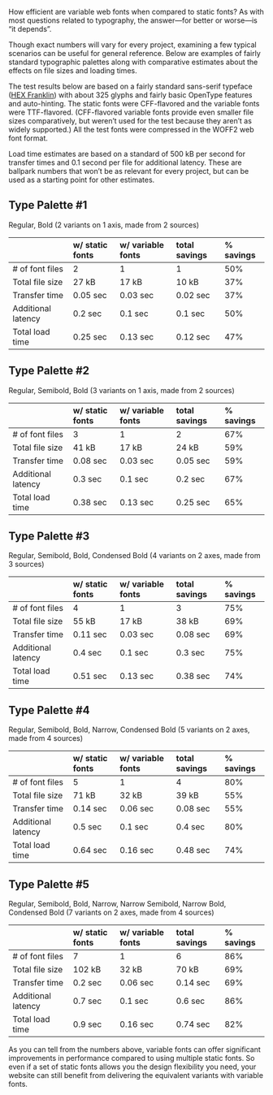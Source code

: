 How efficient are variable web fonts when compared to static fonts? As with most questions related to typography, the answer—for better or worse—is “it depends”.

Though exact numbers will vary for every project, examining a few typical scenarios can be useful for general reference. Below are examples of fairly standard typographic palettes along with comparative estimates about the effects on file sizes and loading times.

The test results below are based on a fairly standard sans-serif typeface ([HEX Franklin](https://hex.xyz/HEX_Franklin/)) with about 325 glyphs and fairly basic OpenType features and auto-hinting. The static fonts were CFF-flavored and the variable fonts were TTF-flavored. (CFF-flavored variable fonts provide even smaller file sizes comparatively, but weren’t used for the test because they aren’t as widely supported.) All the test fonts were compressed in the WOFF2 web font format.

Load time estimates are based on a standard of 500 kB per second for transfer times and 0.1 second per file for additional latency. These are ballpark numbers that won’t be as relevant for every project, but can be used as a starting point for other estimates.

## Type Palette #1
Regular, Bold
(2 variants on 1 axis, made from 2 sources)

|  | w/ static fonts | w/ variable fonts | total savings | % savings |
|:--|:--|:--|:--|:--|
| # of font files | 2 | 1 | 1 | 50% |
| Total file size | 27 kB | 17 kB | 10 kB | 37% |
| Transfer time | 0.05 sec | 0.03 sec | 0.02 sec | 37% |
| Additional latency | 0.2 sec | 0.1 sec | 0.1 sec | 50% |
| Total load time | 0.25 sec | 0.13 sec | 0.12 sec | 47% |

## Type Palette #2
Regular, Semibold, Bold
(3 variants on 1 axis, made from 2 sources)

|  | w/ static fonts | w/ variable fonts | total savings | % savings |
|:--|:--|:--|:--|:--|
| # of font files | 3 | 1 | 2 | 67% |
| Total file size | 41 kB | 17 kB | 24 kB | 59% |
| Transfer time | 0.08 sec | 0.03 sec | 0.05 sec | 59% |
| Additional latency | 0.3 sec | 0.1 sec | 0.2 sec | 67% |
| Total load time | 0.38 sec | 0.13 sec | 0.25 sec | 65% |

## Type Palette #3
Regular, Semibold, Bold, Condensed Bold
(4 variants on 2 axes, made from 3 sources)

|  | w/ static fonts | w/ variable fonts | total savings | % savings |
|:--|:--|:--|:--|:--|
| # of font files | 4 | 1 | 3 | 75% |
| Total file size | 55 kB | 17 kB | 38 kB | 69% |
| Transfer time | 0.11 sec | 0.03 sec | 0.08 sec | 69% |
| Additional latency | 0.4 sec | 0.1 sec | 0.3 sec | 75% |
| Total load time | 0.51 sec | 0.13 sec | 0.38 sec | 74% |

## Type Palette #4
Regular, Semibold, Bold, Narrow, Condensed Bold
(5 variants on 2 axes, made from 4 sources)

|  | w/ static fonts | w/ variable fonts | total savings | % savings |
|:--|:--|:--|:--|:--|
| # of font files | 5 | 1 | 4 | 80% |
| Total file size | 71 kB | 32 kB | 39 kB | 55% |
| Transfer time | 0.14 sec | 0.06 sec | 0.08 sec | 55% |
| Additional latency | 0.5 sec | 0.1 sec | 0.4 sec | 80% |
| Total load time | 0.64 sec | 0.16 sec | 0.48 sec | 74% |

## Type Palette #5
Regular, Semibold, Bold, Narrow, Narrow Semibold, Narrow Bold, Condensed Bold
(7 variants on 2 axes, made from 4 sources)

|  | w/ static fonts | w/ variable fonts | total savings | % savings |
|:--|:--|:--|:--|:--|
| # of font files | 7 | 1 | 6 | 86% |
| Total file size | 102 kB | 32 kB | 70 kB | 69% |
| Transfer time | 0.2 sec | 0.06 sec | 0.14 sec | 69% |
| Additional latency | 0.7 sec | 0.1 sec | 0.6 sec | 86% |
| Total load time | 0.9 sec | 0.16 sec | 0.74 sec | 82% |


As you can tell from the numbers above, variable fonts can offer significant improvements in performance compared to using multiple static fonts. So even if a set of static fonts allows you the design flexibility you need, your website can still benefit from delivering the equivalent variants with variable fonts.
